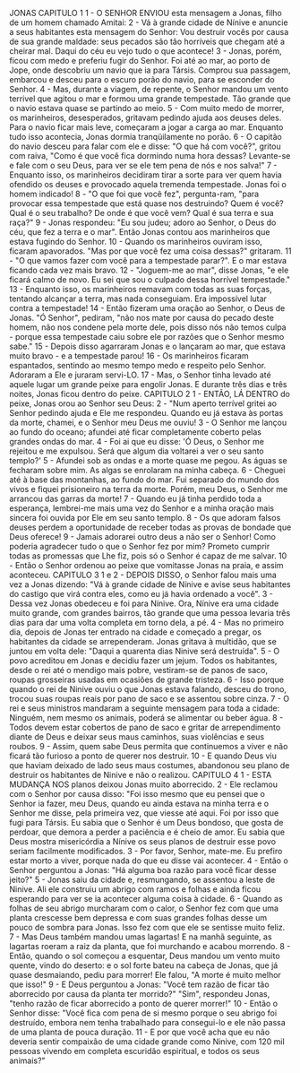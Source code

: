 JONAS
CAPITULO 1
1 - O SENHOR ENVIOU esta mensagem a Jonas, filho de um homem chamado Amitai:
2 - Vá à grande cidade de Nínive e anuncie a seus habitantes esta mensagem do Senhor: Vou
destruir vocês por causa de sua grande maldade: seus pecados são tão horríveis que chegam
até a cheirar mal. Daqui do céu eu vejo tudo o que acontece!
3 - Jonas, porém, ficou com medo e preferiu fugir do Senhor. Foi até ao mar, ao porto de Jope,
onde descobriu um navio que ia para Társis. Comprou sua passagem, embarcou e desceu para
o escuro porão do navio, para se esconder do Senhor.
4 - Mas, durante a viagem, de repente, o Senhor mandou um vento terrivel que agitou o mar e
formou uma grande tempestade. Tão grande que o navio estava quase se partindo ao meio.
5 - Com muito medo de morrer, os marinheiros, desesperados, gritavam pedindo ajuda aos
deuses deles. Para o navio ficar mais leve, começaram a jogar a carga ao mar. Enquanto tudo
isso acontecia, Jonas dormia tranqüilamente no porão.
6 - O capitão do navio desceu para falar com ele e disse: "O que há com você?", gritou com
raiva, "Como é que você fica dormindo numa hora dessas? Levante-se e fale com o seu Deus,
para ver se ele tem pena de nós e nos salva!"
7 - Enquanto isso, os marinheiros decidiram tirar a sorte para ver quem havia ofendido os
deuses e provocado aquela tremenda tempestade. Jonas foi o homem indicado!
8 - "O que foi que você fez", pergunta-ram, "para provocar essa tempestade que está quase
nos destruindo? Quem é você? Qual é o seu trabalho? De onde é que você vem? Qual é sua
terra e sua raça?"
9 - Jonas respondeu: "Eu sou judeu; adoro ao Senhor, o Deus do céu, que fez a terra e o
mar". Então Jonas contou aos marinheiros que estava fugindo do Senhor.
10 - Quando os marinheiros ouviram isso, ficaram apavorados. "Mas por que você fez uma
coisa dessas?" gritaram.
11 - "O que vamos fazer com você para a tempestade parar?". E o mar estava ficando cada
vez mais bravo.
12 - "Joguem-me ao mar", disse Jonas, "e ele ficará calmo de novo. Eu sei que sou o culpado
dessa horrível tempestade."
13 - Enquanto isso, os marinheiros remavam com todas as suas forças, tentando alcançar a
terra, mas nada conseguiam. Era impossível lutar contra a tempestade!
14 - Então fizeram uma oração ao Senhor, o Deus de Jonas. "Ó Senhor", pediram, "não nos
mate por causa do pecado deste homem, não nos condene pela morte dele, pois disso nós não
temos culpa - porque essa tempestade caiu sobre ele por razões que o Senhor mesmo sabe."
15 - Depois disso agarraram Jonas e o lançaram ao mar, que estava muito bravo - e a
tempestade parou!
16 - Os marinheiros ficaram espantados, sentindo ao mesmo tempo medo e respeito pelo
Senhor. Adoraram a Ele e juraram servi-LO.
17 - Mas, o Senhor tinha levado até aquele lugar um grande peixe para engolir Jonas. E
durante três dias e três noites, Jonas ficou dentro do peixe.
CAPITULO 2
1 - ENTÃO, LÁ DENTRO do peixe, Jonas orou ao Senhor seu Deus:
2 - "Num aperto terrível gritei ao Senhor pedindo ajuda e Ele me respondeu. Quando eu já
estava às portas da morte, chamei, e o Senhor meu Deus me ouviu!
3 - O Senhor me lançou ao fundo do oceano; afundei até ficar completamente coberto pelas
grandes ondas do mar.
4 - Foi ai que eu disse: 'Ó Deus, o Senhor me rejeitou e me expulsou. Será que algum dia
voltarei a ver o seu santo templo?'
5 - Afundei sob as ondas e a morte quase me pegou. As águas se fecharam sobre mim. As
algas se enrolaram na minha cabeça.
6 - Cheguei até à base das montanhas, ao fundo do mar. Fui separado do mundo dos vivos e
fiquei prisioneiro na terra da morte. Porém, meu Deus, o Senhor me arrancou das garras da
morte!
7 - Quando eu já tinha perdido toda a esperança, lembrei-me mais uma vez do Senhor e a
minha oração mais sincera foi ouvida por Ele em seu santo templo.
8 - Os que adoram falsos deuses perdem a oportunidade de receber todas as provas de
bondade que Deus oferece!
9 - Jamais adorarei outro deus a não ser o Senhor! Como poderia agradecer tudo o que o
Senhor fez por mim? Prometo cumprir todas as promessas que Lhe fiz, pois só o Senhor é
capaz de me salvar.
10 - Então o Senhor ordenou ao peixe que vomitasse Jonas na praia, e assim aconteceu.
CAPITULO 3
1 e 2 - DEPOIS DISSO, o Senhor falou mais uma vez a Jonas dizendo: "Vá à grande cidade de
Nínive e avise seus habitantes do castigo que virá contra eles, como eu já havia ordenado a
você".
3 - Dessa vez Jonas obedeceu e foi para Nínive. Ora, Nínive era uma cidade muito grande, com
grandes bairros, tão grande que uma pessoa levaria três dias para dar uma volta completa em
torno dela, a pé.
4 - Mas no primeiro dia, depois de Jonas ter entrado na cidade e começado a pregar, os
habitantes da cidade se arrependeram. Jonas gritava à multidão, que se juntou em volta dele:
"Daqui a quarenta dias Ninive será destruída".
5 - O povo acreditou em Jonas e decidiu fazer um jejum. Todos os habitantes, desde o rei até
o mendigo mais pobre, vestiram-se de panos de saco, roupas grosseiras usadas em ocasiões
de grande tristeza.
6 - Isso porque quando o rei de Ninive ouviu o que Jonas estava falando, desceu do trono,
trocou suas roupas reais por pano de saco e se assentou sobre cinza.
7 - O rei e seus ministros mandaram a seguinte mensagem para toda a cidade: Ninguém, nem
mesmo os animais, poderá se alimentar ou beber água.
8 - Todos devem estar cobertos de pano de saco e gritar de arrependimento diante de Deus e
deixar seus maus caminhos, suas violências e seus roubos.
 9 - Assim, quem sabe Deus permita que continuemos a viver e não ficará tão furioso a ponto
de querer nos destruir.
10 - E quando Deus viu que haviam deixado de lado seus maus costumes, abandonou seu
plano de destruir os habitantes de Ninive e não o realizou.
CAPITULO 4
1 - ESTA MUDANÇA NOS planos deixou Jonas muito aborrecido.
2 - Ele reclamou com o Senhor por causa disso: "Foi isso mesmo que eu pensei que o Senhor
ia fazer, meu Deus, quando eu ainda estava na minha terra e o Senhor me disse, pela primeira
vez, que viesse até aqui. Foi por isso que fugi para Társis. Eu sabia que o Senhor é um Deus
bondoso, que gosta de perdoar, que demora a perder a paciência e é cheio de amor. Eu sabia
que Deus mostra misericórdia a Nínive os seus planos de destruir esse povo seriam facilmente
modificados.
3 - Por favor, Senhor, mate-me. Eu prefiro estar morto a viver, porque nada do que eu disse
vai acontecer.
4 - Então o Senhor perguntou a Jonas: "Há alguma boa razão para você ficar desse jeito?"
5 - Jonas saiu da cidade e, resmungando, se assentou a leste de Ninive. Ali ele construiu um
abrigo com ramos e folhas e ainda ficou esperando para ver se ia acontecer alguma coisa à
cidade.
6 - Quando as folhas de seu abrigo murcharam com o calor, o Senhor fez com que uma planta
crescesse bem depressa e com suas grandes folhas desse um pouco de sombra para Jonas.
Isso fez com que ele se sentisse muito feliz.
7 - Mas Deus também mandou umas lagartas! E na manhã seguinte, as lagartas roeram a raiz
da planta, que foi murchando e acabou morrendo.
8 - Então, quando o sol começou a esquentar, Deus mandou um vento muito quente, vindo do
deserto: e o sol forte bateu na cabeça de Jonas, que já quase desmaiando, pediu para morrer!
Ele falou, "A morte é muito melhor que isso!"
9 - E Deus perguntou a Jonas: "Você tem razão de ficar tão aborrecido por causa da planta ter
morrido?" "Sim", respondeu Jonas, "tenho razão de ficar aborrecido a ponto de querer
morrer!"
10 - Então o Senhor disse: "Você fica com pena de si mesmo porque o seu abrigo foi
destruído, embora nem tenha trabalhado para consegui-lo e ele não passa de uma planta de
pouca duração.
11 - E por que você acha que eu não deveria sentir compaixão de uma cidade grande como
Ninive, com 120 mil pessoas vivendo em completa escuridão espiritual, e todos os seus
animais?" 
